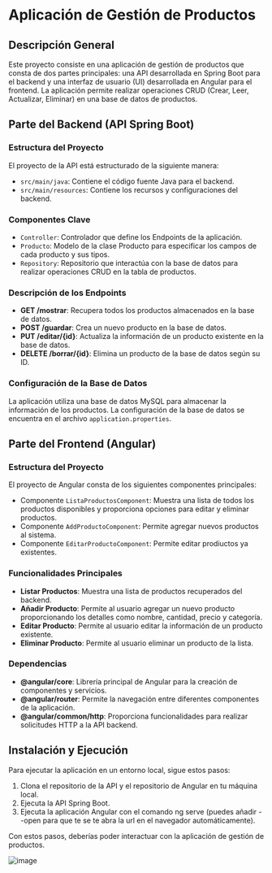 # Aplicación de Gestión de Productos

## Descripción General

Este proyecto consiste en una aplicación de gestión de productos que consta de dos partes principales: una API desarrollada en Spring Boot para el backend y una interfaz de usuario (UI) desarrollada en Angular para el frontend. La aplicación permite realizar operaciones CRUD (Crear, Leer, Actualizar, Eliminar) en una base de datos de productos.

## Parte del Backend (API Spring Boot)

### Estructura del Proyecto

El proyecto de la API está estructurado de la siguiente manera:

- `src/main/java`: Contiene el código fuente Java para el backend.
- `src/main/resources`: Contiene los recursos y configuraciones del backend.

### Componentes Clave

- `Controller`: Controlador que define los Endpoints de la aplicación.
- `Producto`: Modelo de la clase Producto para especificar los campos de cada producto y sus tipos.
- `Repository`: Repositorio que interactúa con la base de datos para realizar operaciones CRUD en la tabla de productos.

### Descripción de los Endpoints

- **GET /mostrar**: Recupera todos los productos almacenados en la base de datos.
- **POST /guardar**: Crea un nuevo producto en la base de datos.
- **PUT /editar/{id}**: Actualiza la información de un producto existente en la base de datos.
- **DELETE /borrar/{id}**: Elimina un producto de la base de datos según su ID.

### Configuración de la Base de Datos

La aplicación utiliza una base de datos MySQL para almacenar la información de los productos. La configuración de la base de datos se encuentra en el archivo `application.properties`.

## Parte del Frontend (Angular)

### Estructura del Proyecto

El proyecto de Angular consta de los siguientes componentes principales:

- Componente `ListaProductosComponent`: Muestra una lista de todos los productos disponibles y proporciona opciones para editar y eliminar productos.
- Componente `AddProductoComponent`: Permite agregar nuevos productos al sistema.
- Componente `EditarProductoComponent`: Permite editar prodiuctos ya existentes.

### Funcionalidades Principales

- **Listar Productos**: Muestra una lista de productos recuperados del backend.
- **Añadir Producto**: Permite al usuario agregar un nuevo producto proporcionando los detalles como nombre, cantidad, precio y categoría.
- **Editar Producto**: Permite al usuario editar la información de un producto existente.
- **Eliminar Producto**: Permite al usuario eliminar un producto de la lista.

### Dependencias

- **@angular/core**: Librería principal de Angular para la creación de componentes y servicios.
- **@angular/router**: Permite la navegación entre diferentes componentes de la aplicación.
- **@angular/common/http**: Proporciona funcionalidades para realizar solicitudes HTTP a la API backend.

## Instalación y Ejecución

Para ejecutar la aplicación en un entorno local, sigue estos pasos:

1. Clona el repositorio de la API y el repositorio de Angular en tu máquina local.
2. Ejecuta la API Spring Boot.
3. Ejecuta la aplicación Angular con el comando ng serve (puedes añadir --open para que te se te abra la url en el navegador automáticamente).

Con estos pasos, deberías poder interactuar con la aplicación de gestión de productos.


![image](https://github.com/JavierTurienzo/Actividad_4_ADAT/assets/116888591/1161fa5e-c032-4941-a457-3b3913a6b0ff)
